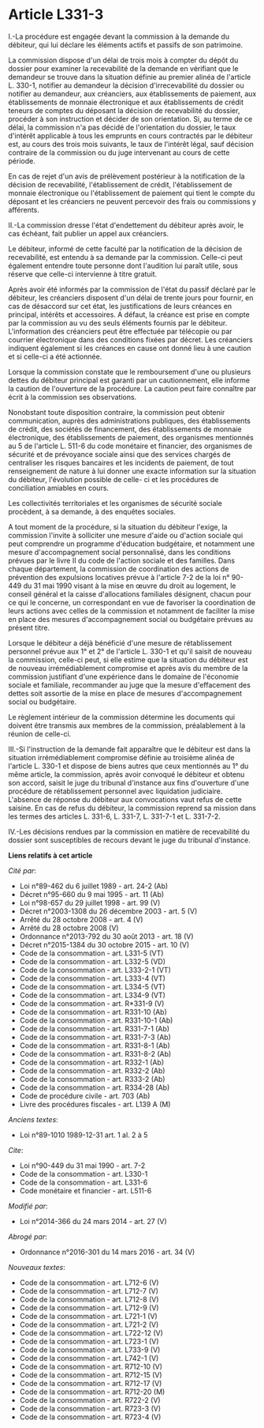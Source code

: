 # Article L331-3

I.-La procédure est engagée devant la commission à la demande du débiteur, qui lui déclare les éléments actifs et passifs de
son patrimoine. 

La commission dispose d'un délai de trois mois à compter du dépôt du dossier pour examiner la recevabilité de la demande en
vérifiant que le demandeur se trouve dans la situation définie au premier alinéa de l'article L. 330-1, notifier au demandeur
la décision d'irrecevabilité du dossier ou notifier au demandeur, aux créanciers, aux établissements de paiement, aux
établissements de monnaie électronique et aux établissements de crédit teneurs de comptes du déposant la décision de
recevabilité du dossier, procéder à son instruction et décider de son orientation. Si, au terme de ce délai, la commission
n'a pas décidé de l'orientation du dossier, le taux d'intérêt applicable à tous les emprunts en cours contractés par le
débiteur est, au cours des trois mois suivants, le taux de l'intérêt légal, sauf décision contraire de la commission ou du
juge intervenant au cours de cette période. 

En cas de rejet d'un avis de prélèvement postérieur à la notification de la décision de recevabilité, l'établissement de
crédit, l'établissement de monnaie électronique ou l'établissement de paiement qui tient le compte du déposant et les
créanciers ne peuvent percevoir des frais ou commissions y afférents. 

II.-La commission dresse l'état d'endettement du débiteur après avoir, le cas échéant, fait publier un appel aux créanciers. 

Le débiteur, informé de cette faculté par la notification de la décision de recevabilité, est entendu à sa demande par la
commission. Celle-ci peut également entendre toute personne dont l'audition lui paraît utile, sous réserve que celle-ci
intervienne à titre gratuit. 

Après avoir été informés par la commission de l'état du passif déclaré par le débiteur, les créanciers disposent d'un délai
de trente jours pour fournir, en cas de désaccord sur cet état, les justifications de leurs créances en principal, intérêts
et accessoires. A défaut, la créance est prise en compte par la commission au vu des seuls éléments fournis par le débiteur.
L'information des créanciers peut être effectuée par télécopie ou par courrier électronique dans des conditions fixées par
décret. Les créanciers indiquent également si les créances en cause ont donné lieu à une caution et si celle-ci a été
actionnée. 

Lorsque la commission constate que le remboursement d'une ou plusieurs dettes du débiteur principal est garanti par un
cautionnement, elle informe la caution de l'ouverture de la procédure. La caution peut faire connaître par écrit à la
commission ses observations. 

Nonobstant toute disposition contraire, la commission peut obtenir communication, auprès des administrations publiques, des
établissements de crédit, des sociétés de financement, des établissements de monnaie électronique, des établissements de
paiement, des organismes mentionnés au 5 de l'article L. 511-6 du code monétaire et financier, des organismes de sécurité et
de prévoyance sociale ainsi que des services chargés de centraliser les risques bancaires et les incidents de paiement, de
tout renseignement de nature à lui donner une exacte information sur la situation du débiteur, l'évolution possible de celle-
ci et les procédures de conciliation amiables en cours. 

Les collectivités territoriales et les organismes de sécurité sociale procèdent, à sa demande, à des enquêtes sociales. 

A tout moment de la procédure, si la situation du débiteur l'exige, la commission l'invite à solliciter une mesure d'aide ou
d'action sociale qui peut comprendre un programme d'éducation budgétaire, et notamment une mesure d'accompagnement social
personnalisé, dans les conditions prévues par le livre II du code de l'action sociale et des familles. Dans chaque
département, la commission de coordination des actions de prévention des expulsions locatives prévue à l'article 7-2 de la
loi n° 90-449 du 31 mai 1990 visant à la mise en œuvre du droit au logement, le conseil général et la caisse d'allocations
familiales désignent, chacun pour ce qui le concerne, un correspondant en vue de favoriser la coordination de leurs actions
avec celles de la commission et notamment de faciliter la mise en place des mesures d'accompagnement social ou budgétaire
prévues au présent titre. 

Lorsque le débiteur a déjà bénéficié d'une mesure de rétablissement personnel prévue aux 1° et 2° de l'article L. 330-1 et
qu'il saisit de nouveau la commission, celle-ci peut, si elle estime que la situation du débiteur est de nouveau
irrémédiablement compromise et après avis du membre de la commission justifiant d'une expérience dans le domaine de
l'économie sociale et familiale, recommander au juge que la mesure d'effacement des dettes soit assortie de la mise en place
de mesures d'accompagnement social ou budgétaire. 

Le règlement intérieur de la commission détermine les documents qui doivent être transmis aux membres de la commission,
préalablement à la réunion de celle-ci. 

III.-Si l'instruction de la demande fait apparaître que le débiteur est dans la situation irrémédiablement compromise définie
au troisième alinéa de l'article L. 330-1 et dispose de biens autres que ceux mentionnés au 1° du même article, la
commission, après avoir convoqué le débiteur et obtenu son accord, saisit le juge du tribunal d'instance aux fins d'ouverture
d'une procédure de rétablissement personnel avec liquidation judiciaire. L'absence de réponse du débiteur aux convocations
vaut refus de cette saisine. En cas de refus du débiteur, la commission reprend sa mission dans les termes des articles L.
331-6, L. 331-7, L. 331-7-1 et L. 331-7-2. 

IV.-Les décisions rendues par la commission en matière de recevabilité du dossier sont susceptibles de recours devant le juge
du tribunal d'instance.

**Liens relatifs à cet article**

_Cité par_:

  - Loi n°89-462 du 6 juillet 1989 - art. 24-2 (Ab)
  - Décret n°95-660 du 9 mai 1995 - art. 11 (Ab)
  - Loi n°98-657 du 29 juillet 1998 - art. 99 (V)
  - Décret n°2003-1308 du 26 décembre 2003 - art. 5 (V)
  - Arrêté du 28 octobre 2008 - art. 4 (V)
  - Arrêté du 28 octobre 2008 (V)
  - Ordonnance n°2013-792 du 30 août 2013 - art. 18 (V)
  - Décret n°2015-1384 du 30 octobre 2015 - art. 10 (V)
  - Code de la consommation - art. L331-5 (VT)
  - Code de la consommation - art. L332-5 (VD)
  - Code de la consommation - art. L333-2-1 (VT)
  - Code de la consommation - art. L333-4 (VT)
  - Code de la consommation - art. L334-5 (VT)
  - Code de la consommation - art. L334-9 (VT)
  - Code de la consommation - art. R*331-9 (V)
  - Code de la consommation - art. R331-10 (Ab)
  - Code de la consommation - art. R331-10-1 (Ab)
  - Code de la consommation - art. R331-7-1 (Ab)
  - Code de la consommation - art. R331-7-3 (Ab)
  - Code de la consommation - art. R331-8-1 (Ab)
  - Code de la consommation - art. R331-8-2 (Ab)
  - Code de la consommation - art. R332-1 (Ab)
  - Code de la consommation - art. R332-2 (Ab)
  - Code de la consommation - art. R333-2 (Ab)
  - Code de la consommation - art. R334-28 (Ab)
  - Code de procédure civile - art. 703 (Ab)
  - Livre des procédures fiscales - art. L139 A (M)

_Anciens textes_:

  - Loi n°89-1010 1989-12-31 art. 1 al. 2 à 5

_Cite_:

  - Loi n°90-449 du 31 mai 1990 - art. 7-2
  - Code de la consommation - art. L330-1
  - Code de la consommation - art. L331-6
  - Code monétaire et financier - art. L511-6

_Modifié par_:

  - Loi n°2014-366 du 24 mars 2014 - art. 27 (V)

_Abrogé par_:

  - Ordonnance n°2016-301 du 14 mars 2016 - art. 34 (V)

_Nouveaux textes_:

  - Code de la consommation - art. L712-6 (V)
  - Code de la consommation - art. L712-7 (V)
  - Code de la consommation - art. L712-8 (V)
  - Code de la consommation - art. L712-9 (V)
  - Code de la consommation - art. L721-1 (V)
  - Code de la consommation - art. L721-2 (V)
  - Code de la consommation - art. L722-12 (V)
  - Code de la consommation - art. L723-1 (V)
  - Code de la consommation - art. L733-9 (V)
  - Code de la consommation - art. L742-1 (V)
  - Code de la consommation - art. R712-10 (V)
  - Code de la consommation - art. R712-15 (V)
  - Code de la consommation - art. R712-17 (V)
  - Code de la consommation - art. R712-20 (M)
  - Code de la consommation - art. R722-2 (V)
  - Code de la consommation - art. R723-3 (V)
  - Code de la consommation - art. R723-4 (V)
